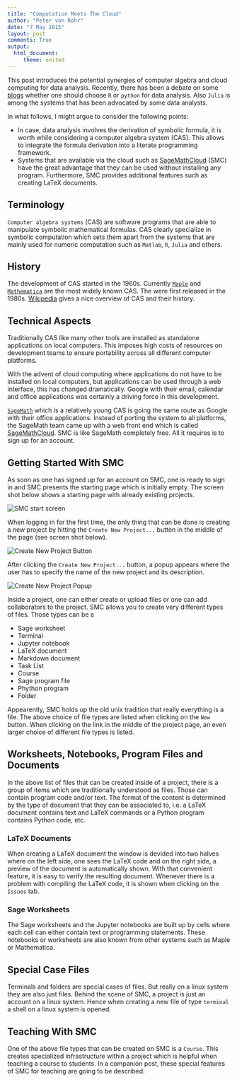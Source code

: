 ```yaml
---
title: "Computation Meets The Cloud"
author: "Peter von Rohr"
date: "7 May 2015"
layout: post
comments: True
output: 
  html_document:
     theme: united
---
```


This post introduces the potential synergies of computer algebra and cloud computing for data analysis. Recently, there has been a debate on some [blogs](http://www.r-bloggers.com/choosing-r-or-python-for-data-analysis-an-infographic) whether one should choose `R` or `python` for data analysis. Also `Julia` is among the systems that has been advocated by some data analysts. 

In what follows, I might argue to consider the following points:

* In case, data analysis involves the derivation of symbolic formula, it is worth while considering a computer algebra system (CAS). This allows to integrate the formula derivation into a literate programming framework.
* Systems that are available via the cloud such as [SageMathCloud](http://cloud.sagemath.com) (SMC) have the great advantage that they can be used without installing any program. Furthermore, SMC provides additional features such as creating LaTeX documents.


## Terminology
`Computer algebra systems` (CAS) are software programs that are able to manipulate symbolic mathematical formulas. CAS clearly specialize in symbolic computation which sets them apart from the systems that are mainly used for numeric computation such as `Matlab`, `R`, `Julia` and others. 

## History
The development of CAS started in the 1960s. Currently [`Maple`](http://www.maplesoft.com) and [`Mathematica`](http://www.wolfram.com/mathematica/) are the most widely known CAS. The were first released in the 1980s. [Wikipedia](http://en.wikipedia.org/wiki/Computer_algebra_system) gives a nice overview of CAS and their history. 

## Technical Aspects
Traditionally CAS like many other tools are installed as standalone applications on local computers. This imposes high costs of resources on development teams to ensure portability across all different computer platforms.

With the advent of cloud computing where applications do not have to be installed on local computers, but applications can be used through a web interface, this has changed dramatically. Google with their email, calendar and office applications was certainly a driving force in this development. 

[`SageMath`](http://www.sagemath.org) which is a relatively young CAS is going the same route as Google with their office applications. Instead of porting the system to all platforms, the SageMath team came up with a web front end which is called [SageMathCloud](http://cloud.sagemath.com). SMC is like SageMath completely free. All it requires is to sign up for an account. 

## Getting Started With SMC
As soon as one has signed up for an account on SMC, one is ready to sign in and SMC presents the starting page which is initially empty. The screen shot below shows a starting page with already existing projects. 

![SMC start screen](http://charlotte-ngs.github.io/img/2015-05-07-ComputationMeetsTheCloud/smc_start_screen.png) 

When logging in for the first time, the only thing that can be done is creating a new project by hitting the `Create New Project...` button in the middle of the page (see screen shot below). 

![Create New Project Button](http://charlotte-ngs.github.io/img/2015-05-07-ComputationMeetsTheCloud/CreateNewProjectButton.png) 


After clicking the `Create New Project...` button, a popup appears where the user has to specify the name of the new project and its description.

![Create New Project Popup](http://charlotte-ngs.github.io/img/2015-05-07-ComputationMeetsTheCloud/CreateNewProjectPopUp.png) 


Inside a project, one can either create or upload files or one can add collaborators to the project. SMC allows you to create very different types of files. Those types can be a

* Sage worksheet
* Terminal
* Jupyter notebook
* LaTeX document
* Markdown document
* Task List
* Course
* Sage program file
* Phython program
* Folder

Appearently, SMC holds up the old unix tradition that really everything is a file. The above choice of file types are listed when clicking on the `New` button. When clicking on the link in the middle of the project page, an even larger choice of different file types is listed. 


## Worksheets, Notebooks, Program Files and Documents
In the above list of files that can be created inside of a project, there is a group of items which are traditionally understood as files. Those can contain program code and/or text. The format of the content is determined by the type of document that they can be associated to, i.e. a LaTeX document contains text and LaTeX commands or a Python program contains Python code, etc. 

### LaTeX Documents
When creating a LaTeX document the window is devided into two halves where on the left side, one sees the LaTeX code and on the right side, a preview of the document is automatically shown. With that convenient feature, it is easy to verify the resulting document. Whenever there is a problem with compiling the LaTeX code, it is shown when clicking on the `Issues` tab. 

### Sage Worksheets
The Sage worksheets and the Jupyter notebooks are built up by cells where each cell can either contain text or programming statements. These notebooks or worksheets are also known from other systems such as Maple or Mathematica.


## Special Case Files
Terminals and folders are special cases of files. But really on a linux system they are also just files. Behind the scene of SMC, a project is just an account on a linux system. Hence when creating a new file of type `terminal` a shell on a linux system is opened. 


## Teaching With SMC
One of the above file types that can be created on SMC is a `Course`. This creates specialized infrastructure within a project which is helpful when teaching a course to students. In a companion post, these special features of SMC for teaching are going to be described.

